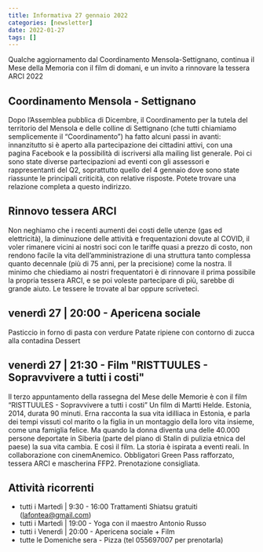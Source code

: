 ```yaml
---
title: Informativa 27 gennaio 2022
categories: [newsletter]
date: 2022-01-27
tags: []
---
```


Qualche aggiornamento dal Coordinamento Mensola-Settignano, continua il Mese della Memoria con il film di domani, e un invito a rinnovare la tessera ARCI 2022

## Coordinamento Mensola - Settignano
Dopo l’Assemblea pubblica di Dicembre, il Coordinamento per la tutela del territorio del Mensola e delle colline di Settignano (che tutti chiamiamo semplicemente il “Coordinamento”) ha fatto alcuni passi in avanti: innanzitutto si è aperto alla partecipazione dei cittadini attivi, con una pagina Facebook e la possibilità di iscriversi alla mailing list generale.
Poi ci sono state diverse partecipazioni ad eventi con gli assessori e rappresentanti del Q2, soprattutto quello del 4 gennaio dove sono state riassunte le principali criticità, con relative risposte. Potete trovare una relazione completa a questo indirizzo.

## Rinnovo tessera ARCI
Non neghiamo che i recenti aumenti dei costi delle utenze (gas ed elettricità), la diminuzione delle attività e frequentazioni dovute al COVID, il voler rimanere vicini ai nostri soci con le tariffe quasi a prezzo di costo, non rendono facile la vita dell’amministrazione di una struttura tanto complessa quanto decennale (più di 75 anni, per la precisione) come la nostra.
Il minimo che chiediamo ai nostri  frequentatori è di rinnovare il prima possibile la propria tessera ARCI, e se poi voleste partecipare di più, sarebbe di grande aiuto.
Le tessere le trovate al bar oppure scriveteci.

## venerdì 27 | 20:00 - Apericena sociale
Pasticcio in forno di pasta con verdure
Patate ripiene con contorno di zucca alla contadina
Dessert

## venerdì 27 | 21:30 - Film "RISTTUULES - Sopravvivere a tutti i costi"
Il terzo appuntamento della rassegna del Mese delle Memorie è con il film “RISTTUULES - Sopravvivere a tutti i costi” Un film di Martti Helde. Estonia, 2014, durata 90 minuti. 
Erna racconta la sua vita idilliaca in Estonia, e parla dei tempi vissuti col marito o la figlia in un montaggio della loro vita insieme, come una famiglia felice. Ma quando la donna diventa una delle 40.000 persone deportate in Siberia (parte del piano di Stalin di pulizia etnica del paese) la sua vita cambia. E così il film.
La storia è ispirata a eventi reali. In collaborazione con cinemAnemico.
Obbligatori Green Pass rafforzato, tessera ARCI e mascherina FFP2. Prenotazione consigliata.

## Attività ricorrenti
- tutti i Martedì | 9:30 - 16:00 Trattamenti Shiatsu gratuiti (lafontea@gmail.com)
- tutti i Martedì | 19:00 - Yoga con il maestro Antonio Russo
- tutti i Venerdì | 20:00 - Apericena sociale + Film
- tutte le Domeniche sera - Pizza (tel 055697007 per prenotarla)
